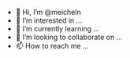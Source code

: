 - 👋 Hi, I’m @meicheln
- 👀 I’m interested in ...
- 🌱 I’m currently learning ...
- 💞️ I’m looking to collaborate on ...
- 📫 How to reach me ...

<!---
meicheln/meicheln is a ✨ special ✨ repository because its `README.md` (this file) appears on your GitHub profile.
You can click the Preview link to take a look at your changes.
--->
